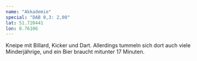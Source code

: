 ```yaml
---
name: "Akkademie"
special: "DAB 0,3: 2,00"
lat: 51.720441
lon: 8.76106
---
```

Kneipe mit Billard, Kicker und Dart. Allerdings tummeln sich dort auch viele Minderjährige, und ein Bier braucht mitunter 17 Minuten.
